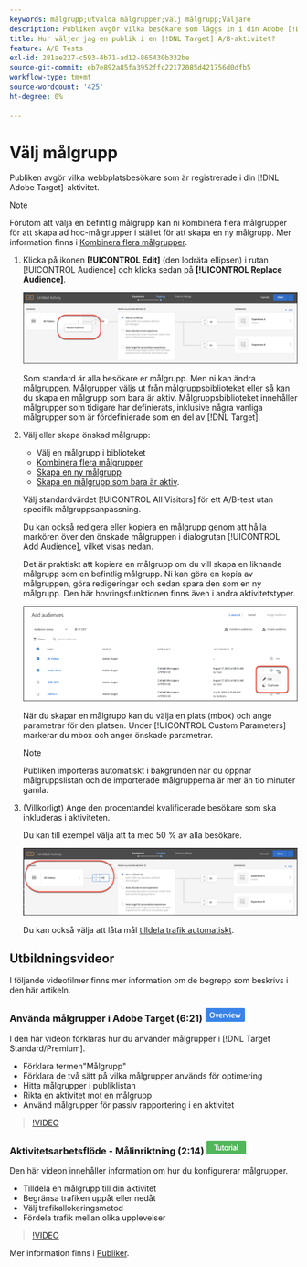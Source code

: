```yaml
---
keywords: målgrupp;utvalda målgrupper;välj målgrupp;Väljare
description: Publiken avgör vilka besökare som läggs in i din Adobe [!DNL Target] -aktivitet.
title: Hur väljer jag en publik i en [!DNL Target] A/B-aktivitet?
feature: A/B Tests
exl-id: 281ae227-c593-4b71-ad12-865430b332be
source-git-commit: eb7e892a85fa3952ffc22172085d421756d0dfb5
workflow-type: tm+mt
source-wordcount: '425'
ht-degree: 0%

---
```


# Välj målgrupp

Publiken avgör vilka webbplatsbesökare som är registrerade i din [!DNL Adobe Target]-aktivitet.

>[!NOTE]
>
>Förutom att välja en befintlig målgrupp kan ni kombinera flera målgrupper för att skapa ad hoc-målgrupper i stället för att skapa en ny målgrupp. Mer information finns i [Kombinera flera målgrupper](/help/main/c-target/combining-multiple-audiences.md#concept_A7386F1EA4394BD2AB72399C225981E5).

1. Klicka på ikonen **[!UICONTROL Edit]** (den lodräta ellipsen) i rutan [!UICONTROL Audience] och klicka sedan på **[!UICONTROL Replace Audience]**.

   ![Ersätt publik, alternativ](/help/main/c-activities/t-test-ab/t-test-create-ab/assets/replace-audience.png)

   Som standard är alla besökare er målgrupp. Men ni kan ändra målgruppen. Målgrupper väljs ut från målgruppsbiblioteket eller så kan du skapa en målgrupp som bara är aktiv. Målgruppsbiblioteket innehåller målgrupper som tidigare har definierats, inklusive några vanliga målgrupper som är fördefinierade som en del av [!DNL Target].

1. Välj eller skapa önskad målgrupp:

   * Välj en målgrupp i biblioteket
   * [Kombinera flera målgrupper](/help/main/c-target/combining-multiple-audiences.md#concept_A7386F1EA4394BD2AB72399C225981E5)
   * [Skapa en ny målgrupp](/help/main/c-target/c-audiences/create-audience.md#task_1D507519D3AD4390B507F188BD294DC1)
   * [Skapa en målgrupp som bara är aktiv](/help/main/c-target/creating-activity-only-audience.md#concept_A6BADCF530ED4AE1852E677FEBE68483).

   Välj standardvärdet [!UICONTROL All Visitors] för ett A/B-test utan specifik målgruppsanpassning.

   Du kan också redigera eller kopiera en målgrupp genom att hålla markören över den önskade målgruppen i dialogrutan [!UICONTROL Add Audience], vilket visas nedan.

   Det är praktiskt att kopiera en målgrupp om du vill skapa en liknande målgrupp som en befintlig målgrupp. Ni kan göra en kopia av målgruppen, göra redigeringar och sedan spara den som en ny målgrupp. Den här hovringsfunktionen finns även i andra aktivitetstyper.

   ![Målgruppshovring](/help/main/c-activities/t-test-ab/t-test-create-ab/assets/audience_picker_hover-new.png)

   När du skapar en målgrupp kan du välja en plats (mbox) och ange parametrar för den platsen. Under [!UICONTROL Custom Parameters] markerar du mbox och anger önskade parametrar.

   >[!NOTE]
   >
   >Publiken importeras automatiskt i bakgrunden när du öppnar målgruppslistan och de importerade målgrupperna är mer än tio minuter gamla.

1. (Villkorligt) Ange den procentandel kvalificerade besökare som ska inkluderas i aktiviteten.

   Du kan till exempel välja att ta med 50 % av alla besökare.

   ![Målgruppsprocent](/help/main/c-activities/t-test-ab/t-test-create-ab/assets/audperc-new.png)

   Du kan också välja att låta mål [tilldela trafik automatiskt](/help/main/c-activities/automated-traffic-allocation/automated-traffic-allocation.md#concept_A1407678796B4C569E94CBA8A9F7F5D4).

## Utbildningsvideor

I följande videofilmer finns mer information om de begrepp som beskrivs i den här artikeln.

### Använda målgrupper i Adobe Target (6:21) ![märket Översikt](/help/main/assets/overview.png)

I den här videon förklaras hur du använder målgrupper i [!DNL Target Standard/Premium].

* Förklara termen&quot;Målgrupp&quot;
* Förklara de två sätt på vilka målgrupper används för optimering
* Hitta målgrupper i publiklistan
* Rikta en aktivitet mot en målgrupp
* Använd målgrupper för passiv rapportering i en aktivitet

>[!VIDEO](https://video.tv.adobe.com/v/17398)

### Aktivitetsarbetsflöde - Målinriktning (2:14) ![Självstudiekurs](/help/main/assets/tutorial.png)

Den här videon innehåller information om hur du konfigurerar målgrupper.

* Tilldela en målgrupp till din aktivitet
* Begränsa trafiken uppåt eller nedåt
* Välj trafikallokeringsmetod
* Fördela trafik mellan olika upplevelser

>[!VIDEO](https://video.tv.adobe.com/v/17385)

Mer information finns i [Publiker](/help/main/c-target/c-audiences/audiences.md#concept_65BE870D290E412D8BBF557EEA67C271).
